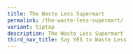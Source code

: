 ```yaml
---
title: The Waste Less Supermart
permalink: /the-waste-less-supermart/
variant: tiptap
description: The Waste Less Supermart
third_nav_title: Say YES to Waste Less
---
```


